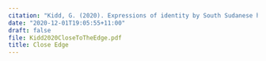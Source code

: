 ```yaml
---
citation: "Kidd, G. (2020). Expressions of identity by South Sudanese hip hop artists in Melbourne, Australia. <em>Australasian review of African studies</em>, <em>41</em>(2), 147&ndash;163."
date: "2020-12-01T19:05:55+11:00"
draft: false
file: Kidd2020CloseToTheEdge.pdf
title: Close Edge
---
```

